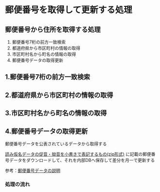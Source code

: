 # 郵便番号を取得して更新する処理

## 郵便番号から住所を取得する処理

1. 郵便番号7桁の前方一致検索
2. 都道府県から市区町村の情報の取得
3. 市区町村名から町名の情報の取得
4. 郵便番号データの取得更新

## 1.郵便番号7桁の前方一致検索



## 2.都道府県から市区町村の情報の取得



## 3.市区町村名から町名の情報の取得



## 4.郵便番号データの取得更新

郵便番号データを公表されているデータから取得する

[読み仮名データの促音・拗音を小書きで表記するもの(zip形式)](https://www.post.japanpost.jp/zipcode/dl/kogaki-zip.html)
に記載の郵便番号データをダウンロードして、それを内部DBへ保存して差分を月一で更新する

参考：[郵便番号データの説明](https://www.post.japanpost.jp/zipcode/dl/readme.html)

### 処理の流れ

